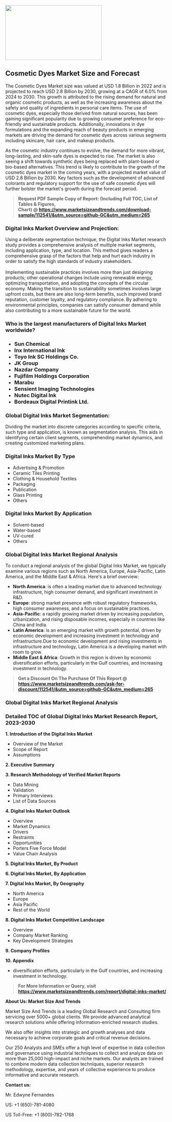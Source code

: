 <p><img class="alignnone size-medium wp-image-20088" src="https://ffe5etoiles.com/wp-content/uploads/2024/12/MST1-300x171.png" alt="" width="300" height="171" /></p><h2>Cosmetic Dyes Market Size and Forecast</h2><p>The Cosmetic Dyes Market size was valued at USD 1.8 Billion in 2022 and is projected to reach USD 2.8 Billion by 2030, growing at a CAGR of 6.0% from 2024 to 2030. This growth is attributed to the rising demand for natural and organic cosmetic products, as well as the increasing awareness about the safety and quality of ingredients in personal care items. The use of cosmetic dyes, especially those derived from natural sources, has been gaining significant popularity due to growing consumer preference for eco-friendly and sustainable products. Additionally, innovations in dye formulations and the expanding reach of beauty products in emerging markets are driving the demand for cosmetic dyes across various segments including skincare, hair care, and makeup products.</p><p>As the cosmetic industry continues to evolve, the demand for more vibrant, long-lasting, and skin-safe dyes is expected to rise. The market is also seeing a shift towards synthetic dyes being replaced with plant-based or bio-based alternatives. This trend is likely to contribute to the growth of the cosmetic dyes market in the coming years, with a projected market value of USD 2.8 Billion by 2030. Key factors such as the development of advanced colorants and regulatory support for the use of safe cosmetic dyes will further bolster the market's growth during the forecast period.</p></p><blockquote id="" class=""><strong>Request PDF Sample Copy of Report: (Including Full TOC, List of Tables &amp; Figures, Chart)&nbsp;@&nbsp;<strong><a href="https://www.marketsizeandtrends.com/download-sample/112541/&utm_source=github-GC&utm_medium=265" target="_blank">https://www.marketsizeandtrends.com/download-sample/112541/&utm_source=github-GC&utm_medium=265</a></strong></strong></blockquote><h3 id="" class="">Digital Inks Market&nbsp;Overview and Projection:</h3><p id="" class="">Using a deliberate segmentation technique, the Digital Inks Market research study provides a comprehensive analysis of multiple market segments, including application, type, and location. This method gives readers a comprehensive grasp of the factors that help and hurt each industry in order to satisfy the high standards of industry stakeholders. <br /> <br />Implementing sustainable practices involves more than just designing products; other operational changes include using renewable energy, optimizing transportation, and adopting the concepts of the circular economy. Making the transition to sustainability sometimes involves large upfront costs, but there are also long-term benefits, such improved brand reputation, customer loyalty, and regulatory compliance. By adhering to environmental principles, companies can satisfy consumer demand while also contributing to a more sustainable future for the world.</p><h3 id="" class="">Who is the largest manufacturers of&nbsp;Digital Inks Market worldwide?</h3><h3 class=""><p><ul><li>Sun Chemical </li><li> Inx International Ink </li><li> Toyo Ink SC Holdings Co. </li><li> JK Group </li><li> Nazdar Company </li><li> Fujifilm Holdings Corporation </li><li> Marabu </li><li> Sensient Imaging Technologies </li><li> Nutec Digital Ink </li><li> Bordeaux Digital Printink Ltd.</li></ul></p></h3><h3 id="" class="">Global&nbsp;Digital Inks Market Segmentation:</h3><p id="" class="">Dividing the market into discrete categories according to specific criteria, such type and application, is known as segmentation analysis. This aids in identifying certain client segments, comprehending market dynamics, and creating customized marketing plans.</p><h3 id="" class="">Digital Inks Market&nbsp;By Type</h3><p><p><ul><li>Advertising & Promotion</li><li> Ceramic Tiles Printing</li><li> Clothing & Household Textiles</li><li> Packaging</li><li> Publication</li><li> Glass Printing</li><li> Others</p></li></ul></p></p><h3 id="" class="">Digital Inks Market&nbsp;By Application</h3><p class=""><p><ul><li>Solvent-based</li><li> Water-based</li><li> UV-cured</li><li> Others</li></ul></p></p><h3 id="" class="">Global Digital Inks Market Regional Analysis</h3><p id="" class="">To conduct a regional analysis of the global Digital Inks Market, we typically examine various regions such as North America, Europe, Asia-Pacific, Latin America, and the Middle East &amp; Africa. Here's a brief overview:</p><ul><li><strong>North America</strong>: is often a leading market due to advanced technology infrastructure, high consumer demand, and significant investment in R&amp;D.</li><li><strong>Europe</strong>: strong market presence with robust regulatory frameworks, high consumer awareness, and a focus on sustainable practices.</li><li><strong>Asia-Pacific</strong>: a rapidly growing market driven by increasing population, urbanization, and rising disposable incomes, especially in countries like China and India.</li><li><strong>Latin America</strong>: is an emerging market with growth potential, driven by economic development and increasing investment in technology and infrastructure.Due to economic development and rising investments in infrastructure and technology, Latin America is a developing market with room to grow.</li><li><strong>Middle East &amp; Africa</strong>: Growth in this region is driven by economic diversification efforts, particularly in the Gulf countries, and increasing investment in technology.</li></ul><blockquote id="" class=""><strong>Get a Discount On The Purchase Of This Report @ <strong><a href="https://www.marketsizeandtrends.com/ask-for-discount/112541/&utm_source=github-GC&utm_medium=265" target="_blank">https://www.marketsizeandtrends.com/ask-for-discount/112541/&utm_source=github-GC&utm_medium=265</a></strong></strong></blockquote><h3 id="" class="">Global Digital Inks Market Regional Analysis</h3><h3 id="" class="">Detailed TOC of Global Digital Inks Market Research Report, 2023-2030</h3><p id="" class=""><strong>1. Introduction of the Digital Inks Market</strong></p><ul><li>Overview of the Market</li><li>Scope of Report</li><li>Assumptions</li></ul><p id="" class=""><strong>2. Executive Summary</strong></p><p id="" class=""><strong>3. Research Methodology of Verified Market Reports</strong></p><ul><li>Data Mining</li><li>Validation</li><li>Primary Interviews</li><li>List of Data Sources</li></ul><p id="" class=""><strong>4. Digital Inks Market Outlook</strong></p><ul><li>Overview</li><li>Market Dynamics</li><li>Drivers</li><li>Restraints</li><li>Opportunities</li><li>Porters Five Force Model</li><li>Value Chain Analysis</li></ul><p id="" class=""><strong>5. Digital Inks Market, By Product</strong></p><p id="" class=""><strong>6. Digital Inks Market, By Application</strong></p><p id="" class=""><strong>7. Digital Inks Market, By Geography</strong></p><ul><li>North America</li><li>Europe</li><li>Asia Pacific</li><li>Rest of the World</li></ul><p id="" class=""><strong>8. Digital Inks Market Competitive Landscape</strong></p><ul><li>Overview</li><li>Company Market Ranking</li><li>Key Development Strategies</li></ul><p id="" class=""><strong>9. Company Profiles</strong></p><p id="" class=""><strong>10. Appendix</strong></p><ul><li>diversification efforts, particularly in the Gulf countries, and increasing investment in technology.</li></ul><blockquote id="" class=""><strong>For More Information or Query, visit <strong><strong><a href="https://www.marketsizeandtrends.com/report/digital-inks-market/" target="_blank">https://www.marketsizeandtrends.com/report/digital-inks-market/</a></strong></strong></strong></blockquote><p id="" class=""><strong>About Us: Market Size And Trends</strong></p><p id="" class="">Market Size And Trends is a leading Global Research and Consulting firm servicing over 5000+ global clients. We provide advanced analytical research solutions while offering information-enriched research studies.</p><p id="" class="">We also offer insights into strategic and growth analyses and data necessary to achieve corporate goals and critical revenue decisions.</p><p id="" class="">Our 250 Analysts and SMEs offer a high level of expertise in data collection and governance using industrial techniques to collect and analyze data on more than 25,000 high-impact and niche markets. Our analysts are trained to combine modern data collection techniques, superior research methodology, expertise, and years of collective experience to produce informative and accurate research.</p><p id="" class=""><strong>Contact us:</strong></p><p id="" class="">Mr. Edwyne Fernandes</p><p id="" class="">US: +1 (650)-781-4080</p><p id="" class="">US Toll-Free: +1 (800)-782-1768</p>
